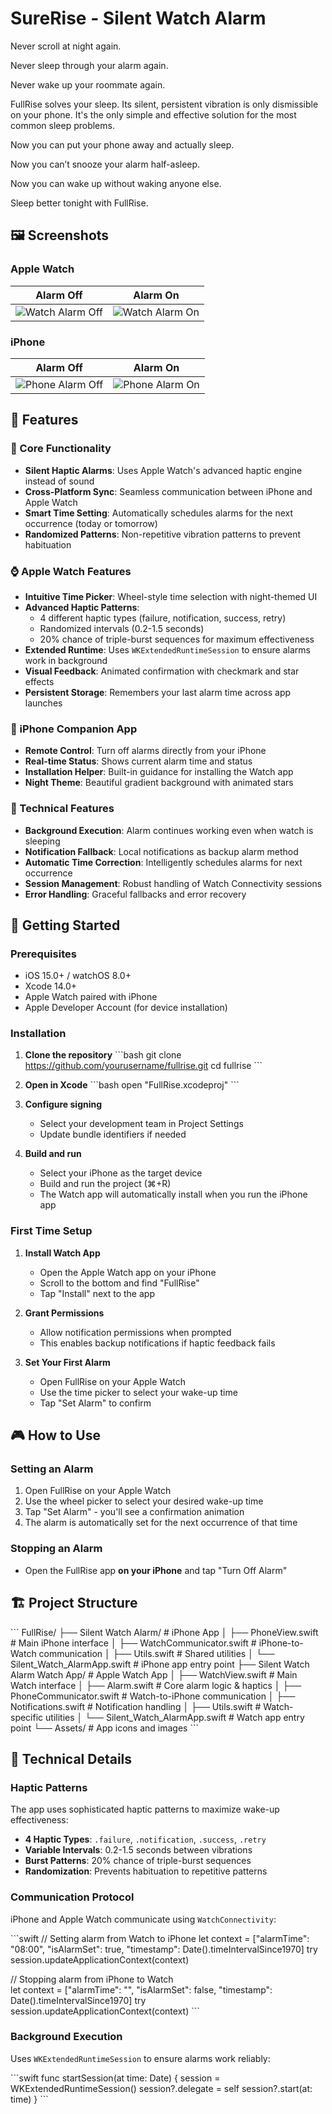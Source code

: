 # SureRise - Silent Watch Alarm

Never scroll at night again.

Never sleep through your alarm again.

Never wake up your roommate again.

FullRise solves your sleep. Its silent, persistent vibration is only dismissible on your phone. It's the only simple and effective solution for the most common sleep problems.

Now you can put your phone away and actually sleep.

Now you can’t snooze your alarm half-asleep.

Now you can wake up without waking anyone else.

Sleep better tonight with FullRise.

## 🖼️ Screenshots

### Apple Watch
| Alarm Off | Alarm On |
|-----------|----------|
| ![Watch Alarm Off](Progress/incoming-8490D2C0-5FA3-4240-8DCD-E1367C36C928.PNG) | ![Watch Alarm On](Progress/incoming-258CB03E-902A-4273-9415-8913A85665F1.PNG) |

### iPhone
| Alarm Off | Alarm On |
|-----------|----------|
| ![Phone Alarm Off](Progress/IMG_1510.PNG) | ![Phone Alarm On](Progress/IMG_1511.PNG) |


## 🌟 Features

### 🎯 Core Functionality
- **Silent Haptic Alarms**: Uses Apple Watch's advanced haptic engine instead of sound
- **Cross-Platform Sync**: Seamless communication between iPhone and Apple Watch
- **Smart Time Setting**: Automatically schedules alarms for the next occurrence (today or tomorrow)
- **Randomized Patterns**: Non-repetitive vibration patterns to prevent habituation

### ⌚ Apple Watch Features
- **Intuitive Time Picker**: Wheel-style time selection with night-themed UI
- **Advanced Haptic Patterns**: 
  - 4 different haptic types (failure, notification, success, retry)
  - Randomized intervals (0.2-1.5 seconds)
  - 20% chance of triple-burst sequences for maximum effectiveness
- **Extended Runtime**: Uses `WKExtendedRuntimeSession` to ensure alarms work in background
- **Visual Feedback**: Animated confirmation with checkmark and star effects
- **Persistent Storage**: Remembers your last alarm time across app launches

### 📱 iPhone Companion App
- **Remote Control**: Turn off alarms directly from your iPhone
- **Real-time Status**: Shows current alarm time and status
- **Installation Helper**: Built-in guidance for installing the Watch app
- **Night Theme**: Beautiful gradient background with animated stars

### 🔧 Technical Features
- **Background Execution**: Alarm continues working even when watch is sleeping
- **Notification Fallback**: Local notifications as backup alarm method
- **Automatic Time Correction**: Intelligently schedules alarms for next occurrence
- **Session Management**: Robust handling of Watch Connectivity sessions
- **Error Handling**: Graceful fallbacks and error recovery

## 🚀 Getting Started

### Prerequisites
- iOS 15.0+ / watchOS 8.0+
- Xcode 14.0+
- Apple Watch paired with iPhone
- Apple Developer Account (for device installation)

### Installation

1. **Clone the repository**
   \`\`\`bash
   git clone https://github.com/yourusername/fullrise.git
   cd fullrise
   \`\`\`

2. **Open in Xcode**
   \`\`\`bash
   open "FullRise.xcodeproj"
   \`\`\`

3. **Configure signing**
   - Select your development team in Project Settings
   - Update bundle identifiers if needed

4. **Build and run**
   - Select your iPhone as the target device
   - Build and run the project (⌘+R)
   - The Watch app will automatically install when you run the iPhone app

### First Time Setup

1. **Install Watch App**
   - Open the Apple Watch app on your iPhone
   - Scroll to the bottom and find "FullRise"
   - Tap "Install" next to the app

2. **Grant Permissions**
   - Allow notification permissions when prompted
   - This enables backup notifications if haptic feedback fails

3. **Set Your First Alarm**
   - Open FullRise on your Apple Watch
   - Use the time picker to select your wake-up time
   - Tap "Set Alarm" to confirm

## 🎮 How to Use

### Setting an Alarm
1. Open FullRise on your Apple Watch
2. Use the wheel picker to select your desired wake-up time
3. Tap "Set Alarm" - you'll see a confirmation animation
4. The alarm is automatically set for the next occurrence of that time

### Stopping an Alarm
- Open the FullRise app **on your iPhone** and tap "Turn Off Alarm"

## 🏗️ Project Structure

\`\`\`
FullRise/
├── Silent Watch Alarm/                # iPhone App
│   ├── PhoneView.swift                # Main iPhone interface
│   ├── WatchCommunicator.swift        # iPhone-to-Watch communication
│   ├── Utils.swift                    # Shared utilities
│   └── Silent_Watch_AlarmApp.swift    # iPhone app entry point
├── Silent Watch Alarm Watch App/      # Apple Watch App
│   ├── WatchView.swift                # Main Watch interface
│   ├── Alarm.swift                    # Core alarm logic & haptics
│   ├── PhoneCommunicator.swift        # Watch-to-iPhone communication
│   ├── Notifications.swift            # Notification handling
│   ├── Utils.swift                    # Watch-specific utilities
│   └── Silent_Watch_AlarmApp.swift    # Watch app entry point
└── Assets/                            # App icons and images
\`\`\`

## 🔧 Technical Details

### Haptic Patterns
The app uses sophisticated haptic patterns to maximize wake-up effectiveness:

- **4 Haptic Types**: `.failure`, `.notification`, `.success`, `.retry`
- **Variable Intervals**: 0.2-1.5 seconds between vibrations
- **Burst Patterns**: 20% chance of triple-burst sequences
- **Randomization**: Prevents habituation to repetitive patterns

### Communication Protocol
iPhone and Apple Watch communicate using `WatchConnectivity`:

\`\`\`swift
// Setting alarm from Watch to iPhone
let context = ["alarmTime": "08:00", "isAlarmSet": true, "timestamp": Date().timeIntervalSince1970]
try session.updateApplicationContext(context)

// Stopping alarm from iPhone to Watch  
let context = ["alarmTime": "", "isAlarmSet": false, "timestamp": Date().timeIntervalSince1970]
try session.updateApplicationContext(context)
\`\`\`

### Background Execution
Uses `WKExtendedRuntimeSession` to ensure alarms work reliably:

\`\`\`swift
func startSession(at time: Date) {
    session = WKExtendedRuntimeSession()
    session?.delegate = self
    session?.start(at: time)
}
\`\`\`
